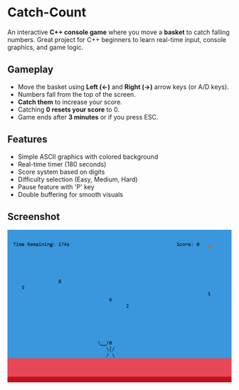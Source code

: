 # Catch-Count

An interactive **C++ console game** where you move a **basket** to catch falling numbers. Great project for C++ beginners to learn real-time input, console graphics, and game logic.

## Gameplay

- Move the basket using **Left (←)** and **Right (→)** arrow keys (or A/D keys).
- Numbers fall from the top of the screen.
- **Catch them** to increase your score.
- Catching **0 resets your score** to 0.
- Game ends after **3 minutes** or if you press ESC.

## Features

- Simple ASCII graphics with colored background
- Real-time timer (180 seconds)
- Score system based on digits
- Difficulty selection (Easy, Medium, Hard)
- Pause feature with 'P' key
- Double buffering for smooth visuals

## Screenshot

![Gameplay Screenshot](Screenshot.png)
